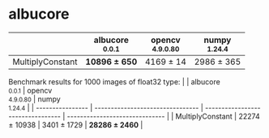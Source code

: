 # albucore

|                  | albucore<br><small>0.0.1</small> | opencv<br><small>4.9.0.80</small> | numpy<br><small>1.24.4</small> |
| ---------------- | -------------------------------- | --------------------------------- | ------------------------------ |
| MultiplyConstant | **10896 ± 650**                  | 4169 ± 14                         | 2986 ± 365                     |


Benchmark results for 1000 images of float32 type:
|                  | albucore<br><small>0.0.1</small> | opencv<br><small>4.9.0.80</small> | numpy<br><small>1.24.4</small> |
| ---------------- | -------------------------------- | --------------------------------- | ------------------------------ |
| MultiplyConstant | 22274 ± 10938                    | 3401 ± 1729                       | **28286 ± 2460**               |
